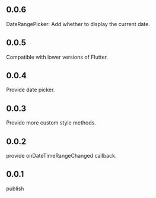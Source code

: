 ## 0.0.6

DateRangePicker: Add whether to display the current date.

## 0.0.5

Compatible with lower versions of Flutter.

## 0.0.4

Provide date picker.

## 0.0.3

Provide more custom style methods.

## 0.0.2

provide onDateTimeRangeChanged callback.

## 0.0.1

publish